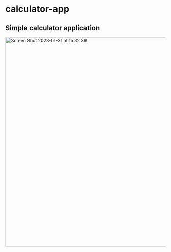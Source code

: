 # calculator-app
## Simple calculator application

<img width="657" alt="Screen Shot 2023-01-31 at 15 32 39" src="https://user-images.githubusercontent.com/107240729/215669216-fa81bf3f-8121-4f42-ad74-508e4a9702a2.png">
